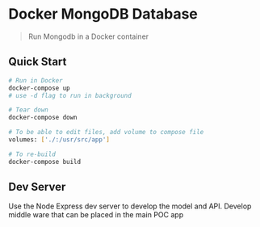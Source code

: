 # Docker MongoDB Database

> Run Mongodb in a Docker container

## Quick Start

```bash
# Run in Docker
docker-compose up
# use -d flag to run in background

# Tear down
docker-compose down

# To be able to edit files, add volume to compose file
volumes: ['./:/usr/src/app']

# To re-build
docker-compose build

```

## Dev Server
Use the Node Express dev server to develop the model and API. 
Develop middle ware that can be placed in the main POC app